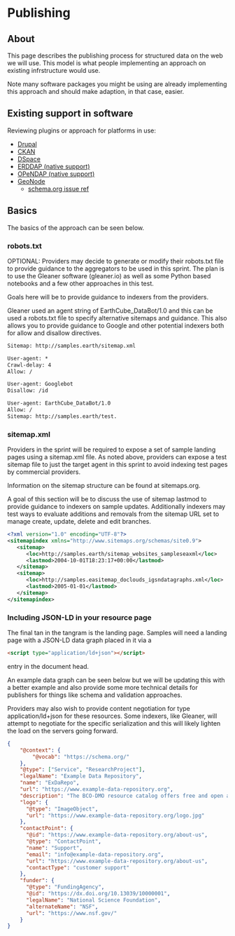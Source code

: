 # Publishing

## About

This page describes the publishing process for structured data 
on the web we will use.  This model is what people implementing
an approach on existing infrstructure would use.

Note many software packages you might be using are already 
implementing this approach and should make adaption, in that
case, easier.

## Existing support in software

Reviewing plugins or approach for platforms in use:

- [Drupal](https://www.drupal.org/docs/contributed-modules/schemaorg-metatag)
- [CKAN](https://ckan.org/2018/04/30/make-open-data-discoverable-for-search-engines/)
- [DSpace](https://journal.code4lib.org/articles/13191)
- [ERDDAP (native support)](https://www.ncei.noaa.gov/erddap/index.html)
- [OPeNDAP (native support)](https://www.opendap.org/)
- [GeoNode](http://geonode.org/)
  - [schema.org issue ref](https://github.com/GeoNode/geonode/issues?q=schema.org+)

## Basics

The basics of the approach can be seen below.  

### robots.txt

OPTIONAL: Providers may decide to generate or modify their robots.txt file to provide guidance to the aggregators to be used in this sprint. The plan is to use the Gleaner software (gleaner.io) as well as some Python based notebooks and a few other approaches in this test.

Goals here will be to provide guidance to indexers from the providers.

Gleaner used an agent string of EarthCube_DataBot/1.0 and this can be used a robots.txt file to specify alternative sitemaps and guidance. This also allows you to provide guidance to Google and other potential indexers both for allow and disallow directives.

```txt
Sitemap: http://samples.earth/sitemap.xml

User-agent: *
Crawl-delay: 4
Allow: /

User-agent: Googlebot
Disallow: /id

User-agent: EarthCube_DataBot/1.0
Allow: /
Sitemap: http://samples.earth/test.
```

### sitemap.xml

Providers in the sprint will be required to expose a set of sample landing pages using a sitemap.xml file. As noted above, providers can expose a test sitemap file to just the target agent in this sprint to avoid indexing test pages by commercial providers.

Information on the sitemap structure can be found at sitemaps.org.

A goal of this section will be to discuss the use of sitemap lastmod to provide guidance to indexers on sample updates. Additionally indexers may test ways to evaluate additions and removals from the sitemap URL set to manage create, update, delete and edit branches.

```xml            
<?xml version="1.0" encoding="UTF-8"?>
<sitemapindex xmlns="http://www.sitemaps.org/schemas/site0.9">
   <sitemap>
      <loc>http://samples.earth/sitemap_websites_sampleseaxml</loc>
      <lastmod>2004-10-01T18:23:17+00:00</lastmod>
   </sitemap>
   <sitemap>
      <loc>http://samples.easitemap_doclouds_igsndatagraphs.xml</loc>
      <lastmod>2005-01-01</lastmod>
   </sitemap>
</sitemapindex>
```

### Including JSON-LD in your resource page

The final tan in the tangram is the landing page. Samples will need a landing page with a JSON-LD data graph placed in it via a

```html
<script type="application/ld+json"></script>
```

entry in the document head.

An example data graph can be seen below but we will be updating this with a better example and also provide some more technical details for publishers for things like schema and validation approaches.

Providers may also wish to provide content negotiation for type application/ld+json for these resources. Some indexers,  like Gleaner, will attempt to negotiate for the specific serialization and this will likely lighten the load on the servers going forward.

```json
{
    "@context": {
        "@vocab": "https://schema.org/"
    },
    "@type": ["Service", "ResearchProject"],
    "legalName": "Example Data Repository",
    "name": "ExDaRepo",
    "url": "https://www.example-data-repository.org",
    "description": "The BCO-DMO resource catalog offers free and open access to publicly funded research products whose field of study are biological and chemical oceanography.",
    "logo": {
      "@type": "ImageObject",
      "url": "https://www.example-data-repository.org/logo.jpg"
    },
    "contactPoint": {
      "@id": "https://www.example-data-repository.org/about-us",
      "@type": "ContactPoint",
      "name": "Support",
      "email": "info@example-data-repository.org",
      "url": "https://www.example-data-repository.org/about-us",
      "contactType": "customer support"
    },
    "funder": {
      "@type": "FundingAgency",
      "@id": "https://dx.doi.org/10.13039/10000001",
      "legalName": "National Science Foundation",
      "alternateName": "NSF",
      "url": "https://www.nsf.gov/"
    }
}
```
